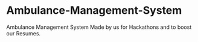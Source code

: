# Ambulance-Management-System
Ambulance Management System Made by us for Hackathons and to boost our Resumes.
